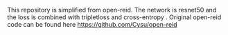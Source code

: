 This repository is simplified from open-reid. The network is resnet50 and the loss is combined with  tripletloss and cross-entropy . 
Original open-reid code can be found here https://github.com/Cysu/open-reid